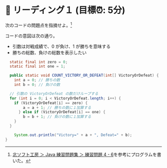 # 📖 リーディング１ (目標⏰: 5分)

次のコードの問題点を指摘せよ。[^1]

[^1]: [北ソフト工房 ＞ Java 練習問題集 ＞ 練習問題 4 - 6](http://kitako.tokyo/lib/JavaExercise.aspx?id=4)を参考にプログラムを書いた。

コードの意図は次の通り。

- 引数は対戦成績で、0 が負け、1 が勝ちを意味する
- 勝ちの総数、負けの総数を表示したい

```java title="Reading1.java"
  static final int zero = 0;
  static final int one = 1;

  public static void COUNT_VICTORY_OR_DEFEAT(int[] VictoryOrDefeat) {
    int a = 0; // 勝ちの数
    int b = 0; // 負けの数

  // 引数の VictoryOrDefeat の数だけループする
  for (int i = 0; i < VictoryOrDefeat.length; i++) {
    if (VictoryOrDefeat[i] == zero) {
        a = a + 1; // 勝ちの数に１加算する
      } else if (VictoryOrDefeat[i] == one) {
        b = b + 1; // 負けの数に１加算する
    }
  }

    System.out.println("Victory=" + a + ", Defeat=" + b);
}
```
